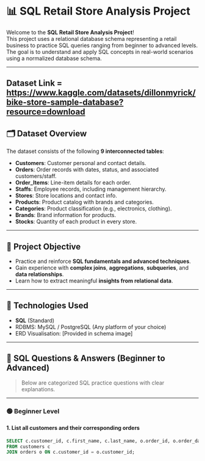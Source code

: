 # 📊 SQL Retail Store Analysis Project

Welcome to the **SQL Retail Store Analysis Project**!  
This project uses a relational database schema representing a retail business to practice SQL queries ranging from beginner to advanced levels. The goal is to understand and apply SQL concepts in real-world scenarios using a normalized database schema.

---
## Dataset Link = https://www.kaggle.com/datasets/dillonmyrick/bike-store-sample-database?resource=download
## 🗂️ Dataset Overview

The dataset consists of the following **9 interconnected tables**:

- **Customers**: Customer personal and contact details.
- **Orders**: Order records with dates, status, and associated customers/staff.
- **Order_Items**: Line-item details for each order.
- **Staffs**: Employee records, including management hierarchy.
- **Stores**: Store locations and contact info.
- **Products**: Product catalog with brands and categories.
- **Categories**: Product classification (e.g., electronics, clothing).
- **Brands**: Brand information for products.
- **Stocks**: Quantity of each product in every store.

---

## 🎯 Project Objective

- Practice and reinforce **SQL fundamentals and advanced techniques**.
- Gain experience with **complex joins**, **aggregations**, **subqueries**, and **data relationships**.
- Learn how to extract meaningful **insights from relational data**.

---

## 🔧 Technologies Used

- **SQL** (Standard)
- RDBMS: MySQL / PostgreSQL (Any platform of your choice)
- ERD Visualisation: [Provided in schema image]

---

## 🧠 SQL Questions & Answers (Beginner to Advanced)

> Below are categorized SQL practice questions with clear explanations.

---

### 🟢 Beginner Level

#### **1. List all customers and their corresponding orders**

```sql
SELECT c.customer_id, c.first_name, c.last_name, o.order_id, o.order_date
FROM customers c
JOIN orders o ON c.customer_id = o.customer_id;
